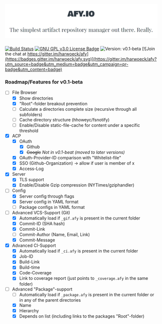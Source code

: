 <h1 align="center">
  <img alt="afy.io label" src="afy_label.png">
</h1>

[![Build Status](https://travis-ci.org/harwoeck/afy.svg?branch=master)](https://travis-ci.org/harwoeck/afy)
[![GNU GPL v3.0 License Badge](https://img.shields.io/badge/license-GNU%20GPL--3.0-blue.svg)](https://github.com/harwoeck/afy/blob/master/LICENSE)
![Version: v0.1-beta](https://img.shields.io/badge/version-v0.1--beta-orange.svg)
[![Join the chat at https://gitter.im/harwoeck/afy](https://badges.gitter.im/harwoeck/afy.svg)](https://gitter.im/harwoeck/afy?utm_source=badge&utm_medium=badge&utm_campaign=pr-badge&utm_content=badge)


### Roadmap/Features for v0.1-beta
- [ ] File Browser
  - [x] Show directories
  - [x] "Root"-folder breakout prevention
  - [ ] Calculate a directories complete size (recursive through all subfolders)
  - [ ] Cache directory structure (hhoweyc/fsnotify)
  - [ ] Enable/Disable static-file-cache for content under a specific threshold
- [x] ACP
  - [x] OAuth
    - [x] Github
    - [x] ~~Google~~ _Not in v0.1-beat (moved to later versions)_
  - [x] OAuth-Provider-ID comparison with "Whitelist-file"
  - [x] SSO (Github-Organization) -> allow if user is member of x
  - [x] Access-Log
- [x] Server
  - [x] TLS support
  - [x] Enable/Disable Gzip compression (NYTimes/gziphandler)
- [ ] Config
  - [x] Server config through flags
  - [x] Server config in YAML format
  - [ ] Package configs in YAML format
- [ ] Advanced VCS-Support (Git)
  - [x] Automatically load if `_gif.afy` is present in the current folder
  - [x] Commit-ID (SHA hash)
  - [x] Commit-Link
  - [ ] Commit-Author (Name, Email, Link)
  - [x] Commit-Message
- [x] Advanced CI-Support
  - [x] Automatically load if `_ci.afy` is present in the current folder
  - [x] Job-ID
  - [x] Build-Link
  - [x] Build-time
  - [x] Code-Coverage
  - [x] Link to coverage report (just points to `_coverage.afy` in the same folder)
- [ ] Advanced "Package"-support
  - [ ] Automatically load if `_package.afy` is present in the current folder or in any of the parent directories
  - [x] Name
  - [x] Hierarchy
  - [x] Depends on list (including links to the packages "Root"-folder)
